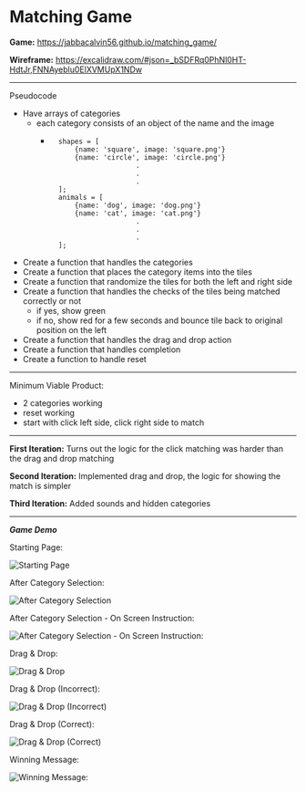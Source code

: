 # Matching Game

**Game:** https://jabbacalvin56.github.io/matching_game/

**Wireframe:** https://excalidraw.com/#json=_bSDFRq0PhNl0HT-HdtJr,FNNAyeblu0ElXVMUpX1NDw

---

Pseudocode
- Have arrays of categories
    - each category consists of an object of the name and the image
        - ```e.g.
            shapes = [
                {name: 'square', image: 'square.png'}
                {name: 'circle', image: 'circle.png'}
                               .
                               .
                               .   
            ];
            animals = [
                {name: 'dog', image: 'dog.png'}
                {name: 'cat', image: 'cat.png'}
                               .
                               .
                               .   
            ];
- Create a function that handles the categories
- Create a function that places the category items into the tiles
- Create a function that randomize the tiles for both the left and right side
- Create a function that handles the checks of the tiles being matched correctly or not
    - if yes, show green
    - if no, show red for a few seconds and bounce tile back to original position on the left
- Create a function that handles the drag and drop action
- Create a function that handles completion
- Create a function to handle reset

---

Minimum Viable Product:
- 2 categories working
- reset working
- start with click left side, click right side to match

---

**First Iteration:**
Turns out the logic for the click matching was harder than the drag and drop matching

**Second Iteration:**
Implemented drag and drop, the logic for showing the match is simpler

**Third Iteration:**
Added sounds and hidden categories

---

***Game Demo***

Starting Page:

![Starting Page](image.png)

After Category Selection:

![After Category Selection](image-1.png)

After Category Selection - On Screen Instruction:

![After Category Selection - On Screen Instruction:](image-6.png)

Drag & Drop:

![Drag & Drop](image-2.png)

Drag & Drop (Incorrect):

![Drag & Drop (Incorrect)](image-4.png)

Drag & Drop (Correct):

![Drag & Drop (Correct)](image-5.png)

Winning Message:

![Winning Message:](image-7.png)
